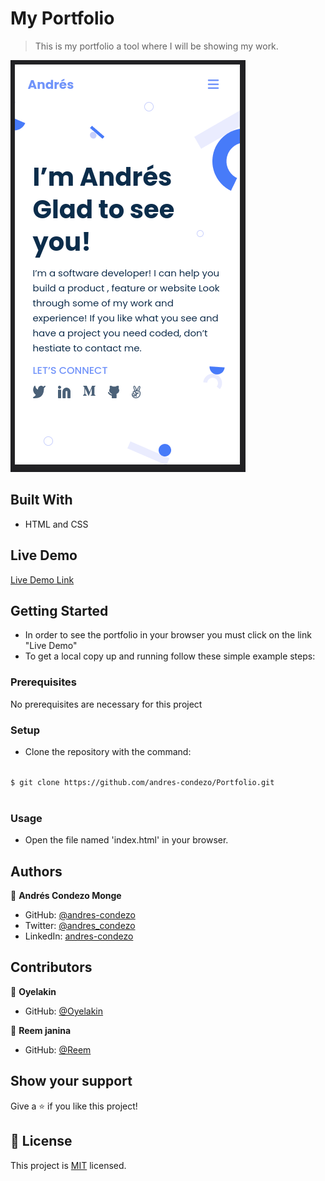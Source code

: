 # My Portfolio

>	This is my portfolio a tool where I will be showing my work.

![screenshot](./img/screenshot.png)


## Built With

- HTML and CSS

## Live Demo

[Live Demo Link](https://andres-condezo.github.io/Portfolio/)


## Getting Started

- In order to see the portfolio in your browser you must click on the link "Live Demo"
- To get a local copy up and running follow these simple example steps:

### Prerequisites

No prerequisites are necessary for this project

### Setup

- Clone the repository with the command:

<code>
$ git clone https://github.com/andres-condezo/Portfolio.git
	</code>

### Usage
- Open the file named 'index.html' in your browser.


## Authors

👤 **Andrés Condezo Monge**

- GitHub: [@andres-condezo](https://github.com/andres-condezo)
- Twitter: [@andres_condezo](https://twitter.com/andres_condezo)
- LinkedIn: [andres-condezo](https://linkedin.com/in/andres-condezo)

## Contributors

👤 **Oyelakin**

- GitHub: [@Oyelakin](https://github.com/oyelaking9)

👤 **Reem janina**

- GitHub: [@Reem](https://github.com/Reem-lab)


## Show your support

Give a ⭐️ if you like this project!

## 📝 License

This project is [MIT](./MIT.md) licensed.
